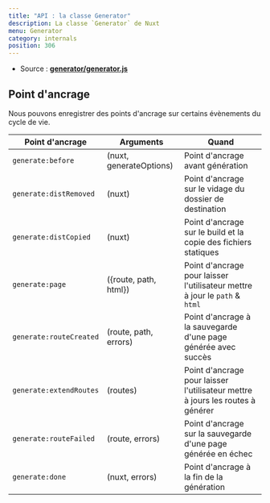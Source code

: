 ```yaml
---
title: "API : la classe Generator"
description: La classe `Generator` de Nuxt
menu: Generator
category: internals
position: 306
---
```


- Source : **[generator/generator.js](https://github.com/nuxt/nuxt.js/blob/dev/packages/generator/src/generator.js)**

## Point d'ancrage

Nous pouvons enregistrer des points d'ancrage sur certains évènements du cycle de vie.

Point d'ancrage         | Arguments               | Quand
------------------------|-------------------------|-------------------------------------------------------------------------------
`generate:before`       | (nuxt, generateOptions) | Point d'ancrage avant génération
`generate:distRemoved`  | (nuxt)                  | Point d'ancrage sur le vidage du dossier de destination
`generate:distCopied`   | (nuxt)                  | Point d'ancrage sur le build et la copie des fichiers statiques
`generate:page`         | ({route, path, html})   | Point d'ancrage pour laisser l'utilisateur mettre à jour le `path` & `html`
`generate:routeCreated` | (route, path, errors)   | Point d'ancrage à la sauvegarde d'une page générée avec succès
`generate:extendRoutes` | (routes)                | Point d'ancrage pour laisser l'utilisateur mettre à jours les routes à générer
`generate:routeFailed`  | (route, errors)         | Point d'ancrage sur la sauvegarde d'une page générée en échec
`generate:done`         | (nuxt, errors)          | Point d'ancrage à la fin de la génération
